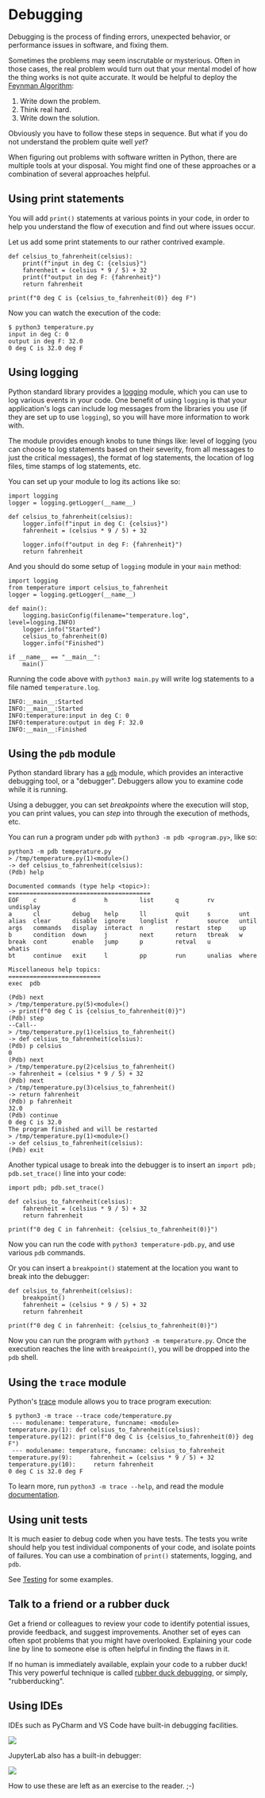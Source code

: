# Debugging

Debugging is the process of finding errors, unexpected behavior, or
performance issues in software, and fixing them.  

Sometimes the problems may seem inscrutable or mysterious. Often in
those cases, the real problem would turn out that your mental model of
how the thing works is not quite accurate.  It would be helpful to
deploy the [Feynman Algorithm][feynman]:

1. Write down the problem.
2. Think real hard.
3. Write down the solution. 

[feynman]: https://wiki.c2.com/?FeynmanAlgorithm=

Obviously you have to follow these steps in sequence.  But what if you
do not understand the problem quite well _yet_?

When figuring out problems with software written in Python, there are
multiple tools at your disposal. You might find one of these
approaches or a combination of several approaches helpful.


## Using print statements

You will add `print()` statements at various points in your code, in
order to help you understand the flow of execution and find out where
issues occur.

Let us add some print statements to our rather contrived example.

```{.python filename=temperature.py}
def celsius_to_fahrenheit(celsius):
    print(f"input in deg C: {celsius}")
    fahrenheit = (celsius * 9 / 5) + 32
    print(f"output in deg F: {fahrenheit}")
    return fahrenheit

print(f"0 deg C is {celsius_to_fahrenheit(0)} deg F")
```

Now you can watch the execution of the code:

```{.bash}
$ python3 temperature.py
input in deg C: 0
output in deg F: 32.0
0 deg C is 32.0 deg F
```

## Using logging

Python standard library provides a [logging] module, which you can use
to log various events in your code.  One benefit of using `logging` is
that your application's logs can include log messages from the
libraries you use (if they are set up to use `logging`), so you will
have more information to work with.

The module provides enough knobs to tune things like: level of logging
(you can choose to log statements based on their severity, from all
messages to just the critical messages), the format of log statements,
the location of log files, time stamps of log statements, etc.

[logging]: https://docs.python.org/3/library/logging.html

You can set up your module to log its actions like so:

```{.python filename=temperature.py}
import logging
logger = logging.getLogger(__name__)

def celsius_to_fahrenheit(celsius):
    logger.info(f"input in deg C: {celsius}")
    fahrenheit = (celsius * 9 / 5) + 32

    logger.info(f"output in deg F: {fahrenheit}")
    return fahrenheit
```

And you should do some setup of `logging` module in your `main`
method:

```{.python filename=main.py}
import logging
from temperature import celsius_to_fahrenheit
logger = logging.getLogger(__name__)

def main():
    logging.basicConfig(filename="temperature.log", level=logging.INFO)
    logger.info("Started")
    celsius_to_fahrenheit(0)
    logger.info("Finished")

if __name__ == "__main__":
    main()
```

Running the code above with `python3 main.py` will write log
statements to a file named `temperature.log`.

```{.log filename=temperature.log}
INFO:__main__:Started
INFO:__main__:Started
INFO:temperature:input in deg C: 0
INFO:temperature:output in deg F: 32.0
INFO:__main__:Finished
```

## Using the `pdb` module

Python standard library has a [`pdb`][pdb] module, which provides an
interactive debugging tool, or a "debugger".  Debuggers allow you to
examine code while it is running.

[pdb]: https://docs.python.org/3/library/pdb.html

Using a debugger, you can set _breakpoints_ where the execution will
stop, you can print values, you can _step_ into through the execution
of methods, etc.

You can run a program under `pdb` with `python3 -m pdb <program.py>`,
like so:

```{.bash}
python3 -m pdb temperature.py
> /tmp/temperature.py(1)<module>()
-> def celsius_to_fahrenheit(celsius):
(Pdb) help

Documented commands (type help <topic>):
========================================
EOF    c          d        h         list      q        rv       undisplay
a      cl         debug    help      ll        quit     s        unt
alias  clear      disable  ignore    longlist  r        source   until
args   commands   display  interact  n         restart  step     up
b      condition  down     j         next      return   tbreak   w
break  cont       enable   jump      p         retval   u        whatis
bt     continue   exit     l         pp        run      unalias  where

Miscellaneous help topics:
==========================
exec  pdb

(Pdb) next
> /tmp/temperature.py(5)<module>()
-> print(f"0 deg C is {celsius_to_fahrenheit(0)}")
(Pdb) step
--Call--
> /tmp/temperature.py(1)celsius_to_fahrenheit()
-> def celsius_to_fahrenheit(celsius):
(Pdb) p celsius
0
(Pdb) next
> /tmp/temperature.py(2)celsius_to_fahrenheit()
-> fahrenheit = (celsius * 9 / 5) + 32
(Pdb) next
> /tmp/temperature.py(3)celsius_to_fahrenheit()
-> return fahrenheit
(Pdb) p fahrenheit
32.0
(Pdb) continue
0 deg C is 32.0
The program finished and will be restarted
> /tmp/temperature.py(1)<module>()
-> def celsius_to_fahrenheit(celsius):
(Pdb) exit
```

Another typical usage to break into the debugger is to insert an `import
pdb; pdb.set_trace()` line into your code:

```{.python filename=temperature.py}
import pdb; pdb.set_trace()

def celsius_to_fahrenheit(celsius):
    fahrenheit = (celsius * 9 / 5) + 32
    return fahrenheit

print(f"0 deg C in fahrenheit: {celsius_to_fahrenheit(0)}")
```

Now you can run the code with `python3 temperature-pdb.py`, and use
various `pdb` commands.

Or you can insert a `breakpoint()` statement at the location you want
to break into the debugger:

```{.python filename=temperature.py}
def celsius_to_fahrenheit(celsius):
    breakpoint()
    fahrenheit = (celsius * 9 / 5) + 32
    return fahrenheit

print(f"0 deg C in fahrenheit: {celsius_to_fahrenheit(0)}")
```

Now you can run the program with `python3 -m temperature.py`. Once the
execution reaches the line with `breakpoint()`, you will be dropped
into the `pdb` shell.


## Using the `trace` module

Python's [trace] module allows you to trace program execution:

```{.bash}
$ python3 -m trace --trace code/temperature.py 
 --- modulename: temperature, funcname: <module>
temperature.py(1): def celsius_to_fahrenheit(celsius):
temperature.py(12): print(f"0 deg C is {celsius_to_fahrenheit(0)} deg F")
 --- modulename: temperature, funcname: celsius_to_fahrenheit
temperature.py(9):     fahrenheit = (celsius * 9 / 5) + 32
temperature.py(10):     return fahrenheit
0 deg C is 32.0 deg F
```

To learn more, run `python3 -m trace --help`, and read the module
[documentation][trace].

[trace]: https://docs.python.org/3/library/trace.html


## Using unit tests

It is much easier to debug code when you have tests.  The tests you
write should help you test individual components of your code, and
isolate points of failures.  You can use a combination of
`print()` statements, logging, and `pdb`.

See [Testing](./testing.md) for some examples.

## Talk to a friend or a rubber duck

Get a friend or colleagues to review your code to identify potential
issues, provide feedback, and suggest improvements. Another set of
eyes can often spot problems that you might have overlooked.
Explaining your code line by line to someone else is often helpful in
finding the flaws in it.

If no human is immediately available, explain your code to a rubber
duck!  This very powerful technique is called [rubber duck
debugging][rdd], or simply, "rubberducking".

[rdd]: https://en.wikipedia.org/wiki/Rubber_duck_debugging


## Using IDEs

IDEs such as PyCharm and VS Code have built-in debugging facilities.

![](./ide-codium.png)

JupyterLab also has a built-in debugger:

![](./jupyter-debug.png)

How to use these are left as an exercise to the reader. ;-)
